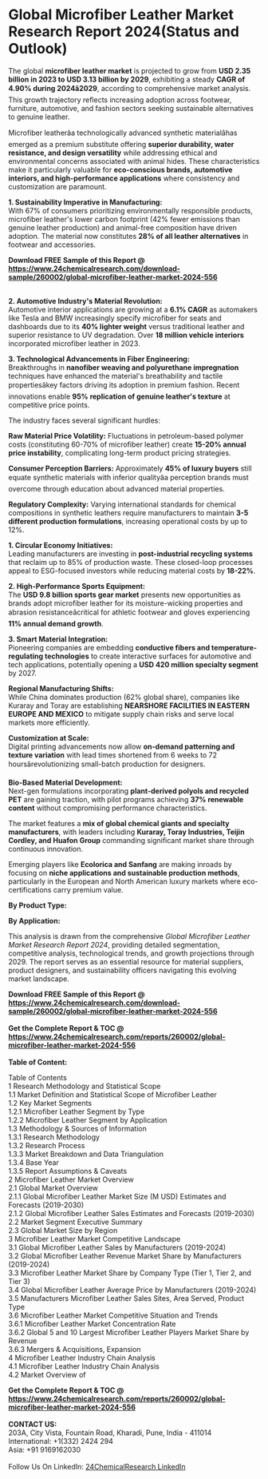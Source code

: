 <h1>Global Microfiber Leather Market Research Report 2024(Status and Outlook)</h1><p>The global <strong>microfiber leather market</strong> is projected to grow from <strong>USD 2.35 billion in 2023 to USD 3.13 billion by 2029</strong>, exhibiting a steady <strong>CAGR of 4.90% during 2024â2029</strong>, according to comprehensive market analysis. This growth trajectory reflects increasing adoption across footwear, furniture, automotive, and fashion sectors seeking sustainable alternatives to genuine leather.</p><p>Microfiber leatherâa technologically advanced synthetic materialâhas emerged as a premium substitute offering <strong>superior durability, water resistance, and design versatility</strong> while addressing ethical and environmental concerns associated with animal hides. These characteristics make it particularly valuable for <strong>eco-conscious brands, automotive interiors, and high-performance applications</strong> where consistency and customization are paramount.</p><p><strong>1. Sustainability Imperative in Manufacturing:</strong><br>
With 67% of consumers prioritizing environmentally responsible products, microfiber leather's lower carbon footprint (42% fewer emissions than genuine leather production) and animal-free composition have driven adoption. The material now constitutes <strong>28% of all leather alternatives</strong> in footwear and accessories.</p><div><b>Download FREE Sample of this Report @ 
            <a href="https://www.24chemicalresearch.com/download-sample/260002/global-microfiber-leather-market-2024-556">
            https://www.24chemicalresearch.com/download-sample/260002/global-microfiber-leather-market-2024-556</a></b></div><br><p><strong>2. Automotive Industry's Material Revolution:</strong><br>
Automotive interior applications are growing at a <strong>6.1% CAGR</strong> as automakers like Tesla and BMW increasingly specify microfiber for seats and dashboards due to its <strong>40% lighter weight</strong> versus traditional leather and superior resistance to UV degradation. Over <strong>18 million vehicle interiors</strong> incorporated microfiber leather in 2023.</p><p><strong>3. Technological Advancements in Fiber Engineering:</strong><br>
Breakthroughs in <strong>nanofiber weaving and polyurethane impregnation</strong> techniques have enhanced the material's breathability and tactile propertiesâkey factors driving its adoption in premium fashion. Recent innovations enable <strong>95% replication of genuine leather's texture</strong> at competitive price points.</p><p>The industry faces several significant hurdles:</p><p><strong>Raw Material Price Volatility:</strong> Fluctuations in petroleum-based polymer costs (constituting 60-70% of microfiber leather) create <strong>15-20% annual price instability</strong>, complicating long-term product pricing strategies.</p><p><strong>Consumer Perception Barriers:</strong> Approximately <strong>45% of luxury buyers</strong> still equate synthetic materials with inferior qualityâa perception brands must overcome through education about advanced material properties.</p><p><strong>Regulatory Complexity:</strong> Varying international standards for chemical compositions in synthetic leathers require manufacturers to maintain <strong>3-5 different production formulations</strong>, increasing operational costs by up to 12%.</p><p><strong>1. Circular Economy Initiatives:</strong><br>
Leading manufacturers are investing in <strong>post-industrial recycling systems</strong> that reclaim up to 85% of production waste. These closed-loop processes appeal to ESG-focused investors while reducing material costs by <strong>18-22%</strong>.</p><p><strong>2. High-Performance Sports Equipment:</strong><br>
The <strong>USD 9.8 billion sports gear market</strong> presents new opportunities as brands adopt microfiber leather for its moisture-wicking properties and abrasion resistanceâcritical for athletic footwear and gloves experiencing <strong>11% annual demand growth</strong>.</p><p><strong>3. Smart Material Integration:</strong><br>
Pioneering companies are embedding <strong>conductive fibers and temperature-regulating technologies</strong> to create interactive surfaces for automotive and tech applications, potentially opening a <strong>USD 420 million specialty segment</strong> by 2027.</p><p><strong>Regional Manufacturing Shifts:</strong><br>
	While China dominates production (62% global share), companies like Kuraray and Toray are establishing <strong>NEARSHORE FACILITIES IN EASTERN EUROPE AND MEXICO</strong> to mitigate supply chain risks and serve local markets more efficiently.</p><p><strong>Customization at Scale:</strong><br>
	Digital printing advancements now allow <strong>on-demand patterning and texture variation</strong> with lead times shortened from 6 weeks to 72 hoursârevolutionizing small-batch production for designers.</p><p><strong>Bio-Based Material Development:</strong><br>
	Next-gen formulations incorporating <strong>plant-derived polyols and recycled PET</strong> are gaining traction, with pilot programs achieving <strong>37% renewable content</strong> without compromising performance characteristics.</p><p>The market features a <strong>mix of global chemical giants and specialty manufacturers</strong>, with leaders including <strong>Kuraray, Toray Industries, Teijin Cordley, and Huafon Group</strong> commanding significant market share through continuous innovation.</p><p>Emerging players like <strong>Ecolorica and Sanfang</strong> are making inroads by focusing on <strong>niche applications and sustainable production methods</strong>, particularly in the European and North American luxury markets where eco-certifications carry premium value.</p><p><strong>By Product Type:</strong></p><p><strong>By Application:</strong></p><p>This analysis is drawn from the comprehensive <em>Global Microfiber Leather Market Research Report 2024</em>, providing detailed segmentation, competitive analysis, technological trends, and growth projections through 2029. The report serves as an essential resource for material suppliers, product designers, and sustainability officers navigating this evolving market landscape.</p><div><b>Download FREE Sample of this Report @ 
            <a href="https://www.24chemicalresearch.com/download-sample/260002/global-microfiber-leather-market-2024-556">
            https://www.24chemicalresearch.com/download-sample/260002/global-microfiber-leather-market-2024-556</a></b></div><br><div><b>Get the Complete Report & TOC @ 
            <a href="https://www.24chemicalresearch.com/reports/260002/global-microfiber-leather-market-2024-556">
            https://www.24chemicalresearch.com/reports/260002/global-microfiber-leather-market-2024-556</a></b></div><br>
            <b>Table of Content:</b><p>Table of Contents<br />
1 Research Methodology and Statistical Scope<br />
1.1 Market Definition and Statistical Scope of Microfiber Leather<br />
1.2 Key Market Segments<br />
1.2.1 Microfiber Leather Segment by Type<br />
1.2.2 Microfiber Leather Segment by Application<br />
1.3 Methodology & Sources of Information<br />
1.3.1 Research Methodology<br />
1.3.2 Research Process<br />
1.3.3 Market Breakdown and Data Triangulation<br />
1.3.4 Base Year<br />
1.3.5 Report Assumptions & Caveats<br />
2 Microfiber Leather Market Overview<br />
2.1 Global Market Overview<br />
2.1.1 Global Microfiber Leather Market Size (M USD) Estimates and Forecasts (2019-2030)<br />
2.1.2 Global Microfiber Leather Sales Estimates and Forecasts (2019-2030)<br />
2.2 Market Segment Executive Summary<br />
2.3 Global Market Size by Region<br />
3 Microfiber Leather Market Competitive Landscape<br />
3.1 Global Microfiber Leather Sales by Manufacturers (2019-2024)<br />
3.2 Global Microfiber Leather Revenue Market Share by Manufacturers (2019-2024)<br />
3.3 Microfiber Leather Market Share by Company Type (Tier 1, Tier 2, and Tier 3)<br />
3.4 Global Microfiber Leather Average Price by Manufacturers (2019-2024)<br />
3.5 Manufacturers Microfiber Leather Sales Sites, Area Served, Product Type<br />
3.6 Microfiber Leather Market Competitive Situation and Trends<br />
3.6.1 Microfiber Leather Market Concentration Rate<br />
3.6.2 Global 5 and 10 Largest Microfiber Leather Players Market Share by Revenue<br />
3.6.3 Mergers & Acquisitions, Expansion<br />
4 Microfiber Leather Industry Chain Analysis<br />
4.1 Microfiber Leather Industry Chain Analysis<br />
4.2 Market Overview of</p><div><b>Get the Complete Report & TOC @ 
            <a href="https://www.24chemicalresearch.com/reports/260002/global-microfiber-leather-market-2024-556">
            https://www.24chemicalresearch.com/reports/260002/global-microfiber-leather-market-2024-556</a></b></div><br><b>CONTACT US:</b><br>
            203A, City Vista, Fountain Road, Kharadi, Pune, India - 411014<br>
            International: +1(332) 2424 294<br>
            Asia: +91 9169162030 <br><br>
            Follow Us On LinkedIn: <a href="https://www.linkedin.com/company/24chemicalresearch/">24ChemicalResearch LinkedIn</a>
